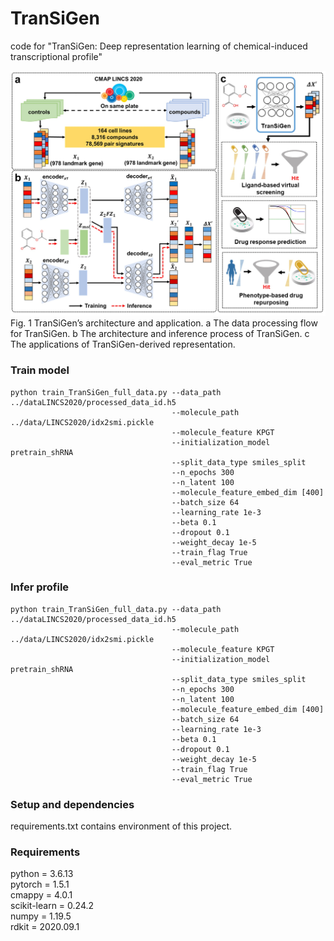 # TranSiGen
code for "TranSiGen: Deep representation learning of chemical-induced transcriptional profile"

![Image text](https://github.com/myzheng-SIMM/TranSiGen/blob/main/data/TranSiGen.jpg)  
Fig. 1 TranSiGen’s architecture and application. a The data processing flow for TranSiGen. b The architecture and inference process of TranSiGen. c The applications of TranSiGen-derived representation.

### Train model
```
python train_TranSiGen_full_data.py --data_path ../dataLINCS2020/processed_data_id.h5
                                    --molecule_path ../data/LINCS2020/idx2smi.pickle
                                    --molecule_feature KPGT
                                    --initialization_model pretrain_shRNA
                                    --split_data_type smiles_split
                                    --n_epochs 300
                                    --n_latent 100
                                    --molecule_feature_embed_dim [400]
                                    --batch_size 64
                                    --learning_rate 1e-3
                                    --beta 0.1
                                    --dropout 0.1
                                    --weight_decay 1e-5
                                    --train_flag True
                                    --eval_metric True
```

### Infer profile
```
python train_TranSiGen_full_data.py --data_path ../dataLINCS2020/processed_data_id.h5
                                    --molecule_path ../data/LINCS2020/idx2smi.pickle
                                    --molecule_feature KPGT
                                    --initialization_model pretrain_shRNA
                                    --split_data_type smiles_split
                                    --n_epochs 300
                                    --n_latent 100
                                    --molecule_feature_embed_dim [400]
                                    --batch_size 64
                                    --learning_rate 1e-3
                                    --beta 0.1
                                    --dropout 0.1
                                    --weight_decay 1e-5
                                    --train_flag True
                                    --eval_metric True
```

### Setup and dependencies
requirements.txt contains environment of this project.

### Requirements
python = 3.6.13  
pytorch = 1.5.1  
cmappy = 4.0.1  
scikit-learn = 0.24.2  
numpy = 1.19.5  
rdkit = 2020.09.1  
